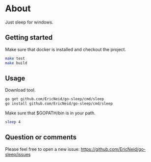 # About

Just sleep for windows.

## Getting started

Make sure that docker is installed and checkout the project.

```bash
make test
make build
```

## Usage

Download tool.

```bash
go get github.com/EricNeid/go-sleep/cmd/sleep
go install github.com/EricNeid/go-sleep/cmd/sleep
```

Make sure that $GOPATH/bin is in your path.

```bash
sleep 4
```

## Question or comments

Please feel free to open a new issue:
<https://github.com/EricNeid/go-sleep/issues>
